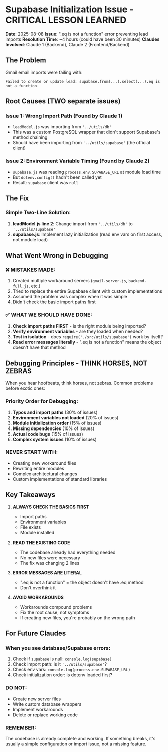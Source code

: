 # Supabase Initialization Issue - CRITICAL LESSON LEARNED

**Date**: 2025-08-08
**Issue**: ".eq is not a function" error preventing lead imports
**Resolution Time**: ~4 hours (could have been 30 minutes)
**Claudes Involved**: Claude 1 (Backend), Claude 2 (Frontend/Backend)

## The Problem

Gmail email imports were failing with:
```
Failed to create or update lead: supabase.from(...).select(...).eq is not a function
```

## Root Causes (TWO separate issues)

### Issue 1: Wrong Import Path (Found by Claude 1)
- `leadModel.js` was importing from `'../utils/db'` 
- This was a custom PostgreSQL wrapper that didn't support Supabase's method chaining
- Should have been importing from `'../utils/supabase'` (the official client)

### Issue 2: Environment Variable Timing (Found by Claude 2)
- `supabase.js` was reading `process.env.SUPABASE_URL` at module load time
- But `dotenv.config()` hadn't been called yet
- Result: `supabase` client was `null`

## The Fix

### Simple Two-Line Solution:
1. **leadModel.js line 2**: Change import from `'../utils/db'` to `'../utils/supabase'`
2. **supabase.js**: Implement lazy initialization (read env vars on first access, not module load)

## What Went Wrong in Debugging

### ❌ MISTAKES MADE:
1. Created multiple workaround servers (`gmail-server.js`, `backend-full.js`, etc.)
2. Tried to replace the entire Supabase client with custom implementations
3. Assumed the problem was complex when it was simple
4. Didn't check the basic import paths first

### ✅ WHAT WE SHOULD HAVE DONE:
1. **Check import paths FIRST** - is the right module being imported?
2. **Verify environment variables** - are they loaded when needed?
3. **Test in isolation** - does `require('./src/utils/supabase')` work by itself?
4. **Read error messages literally** - ".eq is not a function" means the object doesn't have that method

## Debugging Principles - THINK HORSES, NOT ZEBRAS

When you hear hoofbeats, think horses, not zebras. Common problems before exotic ones:

### Priority Order for Debugging:
1. **Typos and import paths** (30% of issues)
2. **Environment variables not loaded** (20% of issues)  
3. **Module initialization order** (15% of issues)
4. **Missing dependencies** (10% of issues)
5. **Actual code bugs** (15% of issues)
6. **Complex system issues** (10% of issues)

### NEVER START WITH:
- Creating new workaround files
- Rewriting entire modules
- Complex architectural changes
- Custom implementations of standard libraries

## Key Takeaways

1. **ALWAYS CHECK THE BASICS FIRST**
   - Import paths
   - Environment variables
   - File exists
   - Module installed

2. **READ THE EXISTING CODE**
   - The codebase already had everything needed
   - No new files were necessary
   - The fix was changing 2 lines

3. **ERROR MESSAGES ARE LITERAL**
   - ".eq is not a function" = the object doesn't have .eq method
   - Don't overthink it

4. **AVOID WORKAROUNDS**
   - Workarounds compound problems
   - Fix the root cause, not symptoms
   - If creating new files, you're probably on the wrong path

## For Future Claudes

### When you see database/Supabase errors:
1. Check if `supabase` is null: `console.log(supabase)`
2. Check import path: is it `'../utils/supabase'`?
3. Check env vars: `console.log(process.env.SUPABASE_URL)`
4. Check initialization order: is dotenv loaded first?

### DO NOT:
- Create new server files
- Write custom database wrappers
- Implement workarounds
- Delete or replace working code

### REMEMBER:
The codebase is already complete and working. If something breaks, it's usually a simple configuration or import issue, not a missing feature.